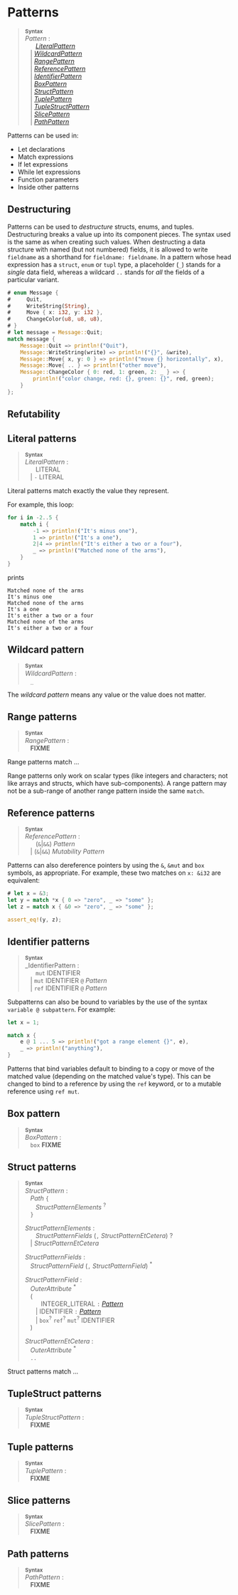 # Patterns

> **<sup>Syntax</sup>**  
> _Pattern_ :<a name="pattern-syntax"></a>  
> &nbsp;&nbsp; &nbsp;&nbsp; [_LiteralPattern_]  
> &nbsp;&nbsp; | [_WildcardPattern_]  
> &nbsp;&nbsp; | [_RangePattern_]  
> &nbsp;&nbsp; | [_ReferencePattern_]  
> &nbsp;&nbsp; | [_IdentifierPattern_]  
> &nbsp;&nbsp; | [_BoxPattern_]  
> &nbsp;&nbsp; | [_StructPattern_]  
> &nbsp;&nbsp; | [_TuplePattern_]  
> &nbsp;&nbsp; | [_TupleStructPattern_]  
> &nbsp;&nbsp; | [_SlicePattern_]  
> &nbsp;&nbsp; | [_PathPattern_]  

[_Pattern_]: #pattern-syntax

<!-- FIXME: pattern introduction -->

Patterns can be used in:

  * Let declarations
  * Match expressions
  * If let expressions
  * While let expressions
  * Function parameters
  * Inside other patterns

<!-- FIXME: pattern main uses (functions, match, let, if let, while let, etc.) -->

## Destructuring

Patterns can be used to *destructure* structs, enums, and tuples. Destructuring
breaks a value up into its component pieces. The syntax used is the same as
when creating such values. When destructing a data structure with named (but
not numbered) fields, it is allowed to write `fieldname` as a shorthand for
`fieldname: fieldname`. In a pattern whose head expression has a `struct`,
`enum` or `tupl` type, a placeholder (`_`) stands for a *single* data field,
whereas a wildcard `..` stands for *all* the fields of a particular variant.

```rust
# enum Message {
#     Quit,
#     WriteString(String),
#     Move { x: i32, y: i32 },
#     ChangeColor(u8, u8, u8),
# }
# let message = Message::Quit;
match message {
    Message::Quit => println!("Quit"),
    Message::WriteString(write) => println!("{}", &write),
    Message::Move{ x, y: 0 } => println!("move {} horizontally", x),
    Message::Move{ .. } => println!("other move"),
    Message::ChangeColor { 0: red, 1: green, 2: _ } => {
        println!("color change, red: {}, green: {}", red, green);
    }
};
```

## Refutability

<!-- FIXME: irrefutable patterns -->
<!-- FIXME: multiple patterns: a | b -->
<!-- FIXME: ignoring one value: _ -->
<!-- FIXME: ignoring multiple values: .. -->
<!-- FIXME: binding: @ -->
<!-- FIXME: guards: _Pattern_ `if` _Expression_ -->

## Literal patterns

> **<sup>Syntax</sup>**  
> _LiteralPattern_ :<a name="literal-pattern-syntax"></a>  
> &nbsp;&nbsp; &nbsp;&nbsp; LITERAL  
> &nbsp;&nbsp; | `-` LITERAL  

[_LiteralPattern_]: #literal-pattern-syntax

Literal patterns match exactly the value they represent.

For example, this loop:

```rust
for i in -2..5 {
    match i {
        -1 => println!("It's minus one"),
        1 => println!("It's a one"),
        2|4 => println!("It's either a two or a four"),
        _ => println!("Matched none of the arms"),
    }
}
```

prints

```text
Matched none of the arms
It's minus one
Matched none of the arms
It's a one
It's either a two or a four
Matched none of the arms
It's either a two or a four
```

<!-- FIXME float points are accepted, but are being deprecated -->

## Wildcard pattern

> **<sup>Syntax</sup>**  
> _WildcardPattern_ :<a name="wildcard-pattern-syntax"></a>  
> &nbsp;&nbsp; `_`

[_WildcardPattern_]: #wildcard-pattern-syntax

<!-- FIXME explain the wildcard pattern -->

The _wildcard pattern_ means any value or the value does not matter.

<!-- FIXME where can it be used? -->
<!-- FIXME examples -->

## Range patterns

> **<sup>Syntax</sup>**  
> _RangePattern_ :<a name="reference-pattern-syntax"></a>  
> &nbsp;&nbsp; **FIXME**

[_RangePattern_]: #range-pattern-syntax

<!-- FIXME: explain range patterns -->

Range patterns match ...

Range patterns only work on scalar types (like integers and characters; not
like arrays and structs, which have sub-components). A range pattern may not be
a sub-range of another range pattern inside the same `match`.

<!-- FIXME examples -->

<!-- which types can be used here? -->
<!-- FIXME floating point literals use here is being deprecated -->

## Reference patterns

> **<sup>Syntax</sup>**  
> _ReferencePattern_ :<a name="reference-pattern-syntax"></a>  
> &nbsp;&nbsp; &nbsp;&nbsp; (`&`|`&&`) _Pattern_  
> &nbsp;&nbsp; | (`&`|`&&`) _Mutability_ _Pattern_  

[_ReferencePattern_]: #reference-pattern-syntax

<!-- FIXME: explain reference patterns  -->
<!-- FIXME: explain why the `&&` is part of the grammar -->

Patterns can also dereference pointers by using the `&`, `&mut` and `box`
symbols, as appropriate. For example, these two matches on `x: &i32` are
equivalent:

```rust
# let x = &3;
let y = match *x { 0 => "zero", _ => "some" };
let z = match x { &0 => "zero", _ => "some" };

assert_eq!(y, z);
```

## Identifier patterns

> **<sup>Syntax</sup>**  
> _IdentifierPattern :<a name="identifier-pattern-syntax"></a>  
> &nbsp;&nbsp; &nbsp;&nbsp; `mut` IDENTIFIER  
> &nbsp;&nbsp; | `mut` IDENTIFIER `@` _Pattern_  
> &nbsp;&nbsp; | `ref` IDENTIFIER `@` _Pattern_  

[_IdentifierPattern_]: #identifier-pattern-syntax

<!-- FIXME: explain identifier patterns -->

Subpatterns can also be bound to variables by the use of the syntax `variable @
subpattern`. For example:

```rust
let x = 1;

match x {
    e @ 1 ... 5 => println!("got a range element {}", e),
    _ => println!("anything"),
}
```

Patterns that bind variables default to binding to a copy or move of the
matched value (depending on the matched value's type). This can be changed to
bind to a reference by using the `ref` keyword, or to a mutable reference using
`ref mut`.

<!-- explain the difference between `& var` and `ref var` in patterns -->

## Box pattern

> **<sup>Syntax</sup>**  
> _BoxPattern_ :<a name="box-pattern-syntax"></a>  
> &nbsp;&nbsp; `box` **FIXME**

[_BoxPattern_]: #box-pattern-syntax

<!-- FIXME: explain box patterns -->
<!-- FIXME: they're not stable -->

## Struct patterns

> **<sup>Syntax</sup>**  
> _StructPattern_ :<a name="struct-pattern-syntax"></a>  
> &nbsp;&nbsp; _Path_ `{`  
> &nbsp;&nbsp; &nbsp;&nbsp; _StructPatternElements_ <sup>?</sup>  
> &nbsp;&nbsp; `}`  
>  
> _StructPatternElements_ :  
> &nbsp;&nbsp; &nbsp;&nbsp; _StructPatternFields_ (`,` _StructPatternEtCetera_) ?  
> &nbsp;&nbsp; | _StructPatternEtCetera_  
>  
> _StructPatternFields_ :  
> &nbsp;&nbsp; _StructPatternField_ (`,` _StructPatternField_) <sup>\*</sup>  
>  
> _StructPatternField_ :  
> &nbsp;&nbsp; _OuterAttribute_ <sup>\*</sup>  
> &nbsp;&nbsp; (  
> &nbsp;&nbsp; &nbsp;&nbsp; &nbsp;&nbsp; INTEGER_LITERAL `:` [_Pattern_]  
> &nbsp;&nbsp; &nbsp;&nbsp; | IDENTIFIER `:` [_Pattern_]  
> &nbsp;&nbsp; &nbsp;&nbsp; | `box`<sup>?</sup> `ref`<sup>?</sup> `mut`<sup>?</sup>
>                                  IDENTIFIER  
> &nbsp;&nbsp; )  
>  
> _StructPatternEtCetera_ :  
> &nbsp;&nbsp; _OuterAttribute_ <sup>\*</sup>  
> &nbsp;&nbsp; `..`  

[_StructPattern_]: #struct-pattern-syntax

<!-- FIXME: explain struct patterns -->
<!-- FIXME: destructuring patterns -->

Struct patterns match ...

## TupleStruct patterns

> **<sup>Syntax</sup>**  
> _TupleStructPattern_ :<a name="tuplestruct-pattern-syntax"></a>  
> &nbsp;&nbsp; **FIXME**

[_TupleStructPattern_]: #tuplestruct-pattern-syntax

<!-- FIXME: explain tuple struct patterns -->
<!-- FIXME: includes enum variants? Yes! -->

## Tuple patterns

> **<sup>Syntax</sup>**  
> _TuplePattern_ :<a name="tuple-pattern-syntax"></a>  
> &nbsp;&nbsp; **FIXME**

[_TuplePattern_]: #tuple-pattern-syntax

<!-- FIXME: explain tuple patterns -->

## Slice patterns

> **<sup>Syntax</sup>**  
> _SlicePattern_ :<a name="slice-pattern-syntax"></a>  
> &nbsp;&nbsp; **FIXME**

[_SlicePattern_]: #slice-pattern-syntax

<!-- FIXME: explain slice patterns -->
<!-- FIXME: this is not stable -->

## Path patterns

> **<sup>Syntax</sup>**  
> _PathPattern_ :<a name="path-pattern-syntax"></a>  
> &nbsp;&nbsp; **FIXME**

[_PathPattern_]: #path-pattern-syntax

<!-- FIXME: explain paths in patterns -->

